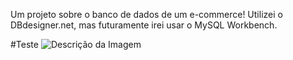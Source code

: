 Um projeto sobre o banco de dados de um e-commerce!
Utilizei o DBdesigner.net, mas futuramente irei usar o MySQL Workbench.

#Teste
![Descrição da Imagem](./img/e-commerce.pngextensão)
